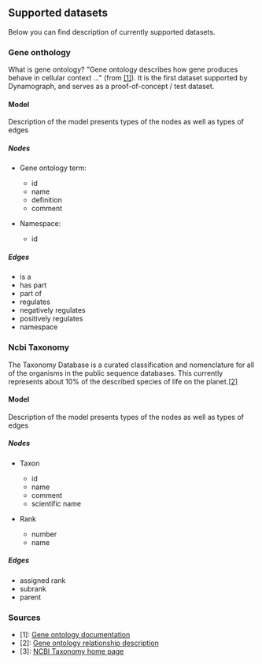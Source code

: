 ## Supported datasets

Below you can find description of currently supported datasets.

### Gene onthology

What is gene ontology? "Gene ontology describes how gene produces behave in cellular context ..." (from [\[1\]][1]).
It is the first dataset supported by Dynamograph, and serves as a proof-of-concept / test dataset.

#### Model

Description of the model presents types of the nodes as well as types of edges

##### Nodes

- Gene ontology term:
  * id
  * name
  * definition
  * comment

- Namespace:
  * id

##### Edges

- is a
- has part
- part of
- regulates
- negatively regulates
- positively regulates
- namespace

### Ncbi Taxonomy

The Taxonomy Database is a curated classification and nomenclature for all of the organisms in the public sequence databases.
This currently represents about 10% of the described species of life on the planet.[\[2\]][3]

#### Model

Description of the model presents types of the nodes as well as types of edges

##### Nodes

- Taxon
  * id
  * name
  * comment
  * scientific name

- Rank
  * number
  * name

##### Edges

- assigned rank
- subrank
- parent


### Sources

- \[1\]: [Gene ontology documentation][1]
- \[2\]: [Gene ontology relationship description][2]
- \[3\]: [NCBI Taxonomy home page][3]

[1]: http://www.geneontology.org/page/documentation
[2]: http://www.geneontology.org/page/ontology-relations
[3]: http://www.ncbi.nlm.nih.gov/taxonomy
